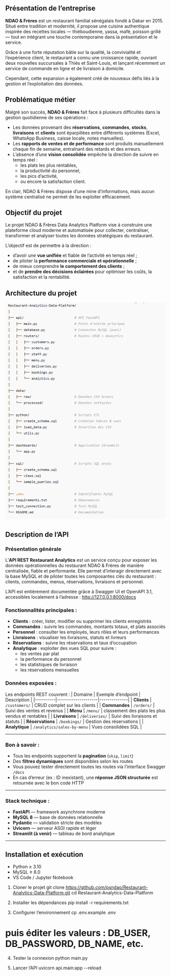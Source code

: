 ##  Présentation de l’entreprise

**NDAO & Frères** est un restaurant familial sénégalais fondé à Dakar en 2015.
Situé entre tradition et modernité, il propose une cuisine authentique inspirée des recettes locales — thiéboudienne, yassa, mafé, poisson grillé — tout en intégrant une touche contemporaine dans la présentation et le service.

Grâce à une forte réputation bâtie sur la qualité, la convivialité et l’expérience client, le restaurant a connu une croissance rapide, ouvrant deux nouvelles succursales à Thiès et Saint-Louis, et lançant récemment un service de commande en ligne et de livraison à domicile.

Cependant, cette expansion a également créé de nouveaux défis liés à la gestion et l’exploitation des données.

## Problématique métier

Malgré son succès, **NDAO & Frères** fait face à plusieurs difficultés dans la gestion quotidienne de ses opérations :
- Les données provenant des **réservations**, **commandes**, **stocks**, **livraisons** et **clients** sont éparpillées entre différents systèmes (Excel, WhatsApp Business, caisse locale, notes manuelles).
- Les **rapports de ventes et de performance** sont produits manuellement chaque fin de semaine, entraînant des retards et des erreurs.
- L’absence d’une **vision consolidée** empêche la direction de suivre en temps réel :
    - les plats les plus rentables,
    - la productivité du personnel,
    - les pics d’activité,
    - ou encore la satisfaction client.

En clair, NDAO & Frères dispose d’une mine d’informations, mais aucun système centralisé ne permet de les exploiter efficacement.

## Objectif du projet

Le projet NDAO & Frères Data Analytics Platform vise à construire une plateforme cloud moderne et automatisée pour collecter, centraliser, transformer et analyser toutes les données stratégiques du restaurant.

L’objectif est de permettre à la direction :
- d’avoir une **vue unifiée** et fiable de l’activité en temps réel ;
- de piloter la **performance commerciale et opérationnelle** ;
- de mieux comprendre **le comportement des clients** ;
- et de **prendre des décisions éclairées** pour optimiser les coûts, la satisfaction et la rentabilité.

## Architecture du projet

![Architecture du projet](docs/architecture.png)

## Description de l’API
### Présentation générale

L’**API REST Restaurant Analytics** est un service conçu pour exposer les données opérationnelles du restaurant NDAO & Frères de manière centralisée, fiable et performante.
Elle permet d’interagir directement avec la base MySQL et de piloter toutes les composantes clés du restaurant : clients, commandes, menus, réservations, livraisons et personnel.

L’API est entièrement documentée grâce à Swagger UI et OpenAPI 3.1, accessibles localement à l’adresse : http://127.0.0.1:8000/docs

### Fonctionnalités principales :
- **Clients** : créer, lister, modifier ou supprimer les clients enregistrés  
- **Commandes** : suivre les commandes, montants totaux, et plats associés  
- **Personnel** : consulter les employés, leurs rôles et leurs performances  
- **Livraisons** : visualiser les livraisons, statuts et livreurs  
- **Réservations** : suivre les réservations et taux d’occupation  
- **Analytique** : exploiter des vues SQL pour suivre :
  - les ventes par plat   
  - la performance du personnel   
  - les statistiques de livraison  
  - les réservations mensuelles  

### Données exposées :
Les endpoints REST couvrent :
| Domaine | Exemple d’endpoint | Description |
|----------|--------------------|--------------|
| **Clients** | `/customers/` | CRUD complet sur les clients |
| **Commandes** | `/orders/` | Suivi des ventes et revenus |
| **Menu** | `/menu/` | classement des plats les plus vendus et rentables | 
| **Livraisons** | `/deliveries/` | Suivi des livraisons et statuts |
| **Réservations** | `/bookings/` | Gestion des réservations |
| **Analytique** | `/analytics/sales-by-menu` | Vues consolidées SQL |

---

### Bon à savoir :
- Tous les endpoints supportent la **pagination** (`skip`, `limit`)  
- Des **filtres dynamiques** sont disponibles selon les routes  
- Vous pouvez tester directement toutes les routes via l’interface Swagger  `/docs`  
- En cas d’erreur (ex : ID inexistant), une **réponse JSON structurée** est retournée avec le bon code HTTP

---

### Stack technique :
- **FastAPI** — framework asynchrone moderne  
- **MySQL 8** — base de données relationnelle  
- **Pydantic** — validation stricte des modèles  
- **Uvicorn** — serveur ASGI rapide et léger  
- **Streamlit (à venir)** — tableau de bord analytique  

---

## Installation et exécution

- Python ≥ 3.10
- MySQL ≥ 8.0
- VS Code / Jupyter Notebook

1. Cloner le projet
git clone https://github.com/psndao/Restaurant-Analytics-Data-Platform.git
cd Restaurant-Analytics-Data-Platform

2. Installer les dépendances
pip install -r requirements.txt

3. Configurer l’environnement
cp .env.example .env
# puis éditer les valeurs : DB_USER, DB_PASSWORD, DB_NAME, etc.

4. Tester la connexion
python main.py

5. Lancer l’API
uvicorn api.main:app --reload

